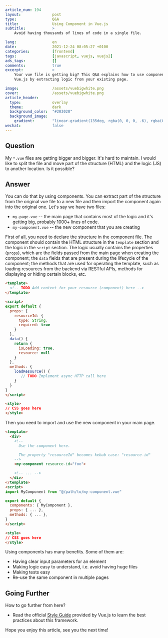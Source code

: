 ```yaml
---
article_num: 194
layout:              post
type:                Q&A
title:               Using Component in Vue.js
subtitle:            >
    Avoid having thousands of lines of code in a single file.

lang:                en
date:                2021-12-24 08:05:27 +0100
categories:          [frontend]
tags:                [javascript, vuejs, vuejs2]
ads_tags:            []
comments:            true
excerpt:             >
    Your vue file is getting big? This Q&A explains how to use component in
    Vue.js by extracting logic from your existing page.

image:               /assets/vuebigwhite.png
cover:               /assets/vuebigwhite.png
article_header:
  type:              overlay
  theme:             dark
  background_color:  "#203028"
  background_image:
    gradient:        "linear-gradient(135deg, rgba(0, 0, 0, .6), rgba(0, 0, 0, .4))"
wechat:              false
---
```


## Question

My `*.vue` files are getting bigger and bigger. It's hard to maintain. I would
like to split the file and move part of the structure (HTML) and the logic
(JS) to another location. Is it possible?

## Answer

You can do that by using components. You can extract part of the structure from
the original vue file to a new file and then import the component again into
the original one. Let's say we have two files:

* `my-page.vue` -- the main page that contains most of the logic and
  it's getting big, probably 1000+ lines of code.
* `my-component.vue` -- the new component that you are creating

First of all, you need to declare the structure in the component file. The
component should contain the HTML structure in the `template` section and the
logic in the `script` section. The logic usually contains the properties
(`props`), which are the fields passed from the main page when creating the
component; the `data` fields that are present during the lifecycle of the
component; the methods that are used for operating the template, such as loading
resources from the backend via RESTful APIs, methods for displaying or hiding
certain blocks, etc.

```html
<template>
  <!-- TODO Add content for your resource (component) here -->
</template>

<script>
export default {
  props: {
    resourceId: {
      type: String,
      required: true
    }
  },
  data() {
    return {
      isLoading: true,
      resource: null
    }
  },
  methods: {
    loadResource() {
       // TODO Implement async HTTP call here
    }
  }
}
</script>

<style>
// CSS goes here
</style>
```

Then you need to import and use the new component in your main page.

```html
<template>
  <div>
    <!--
      Use the component here.

      The property "resourceId" becomes kebab case: "resource-id"
    -->
    <my-component resource-id="foo">

    <!-- ... -->
  </div>
</template>
<script>
import MyComponent from "@/path/to/my-component.vue"

export default {
  components: { MyComponent },
  props: { ... },
  methods: { ... },
}
</script>

<style>
// CSS goes here
</style>
```

Using components has many benefits. Some of them are:

* Having clear input parameters for an element
* Making logic easy to understand, i.e. avoid having huge files
* Making tests easy
* Re-use the same component in multiple pages

## Going Further

How to go further from here?

- Read the official [Style Guide](https://vuejs.org/v2/style-guide/) provided by
  Vue.js to learn the best practices about this framework.

Hope you enjoy this article, see you the next time!
